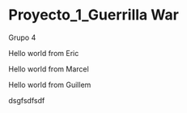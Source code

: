 # Proyecto_1_Guerrilla War
 Grupo 4

Hello world from Eric

Hello world from Marcel

Hello world from Guillem

dsgfsdfsdf

